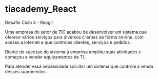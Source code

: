 # tiacademy_React
Desafio Ciclo 4 - Reagir

Uma empresa do setor de TIC acabou de desenvolver um sistema que oferece vários serviços para diversos clientes de forma on-line, com acesso a internet e que controles clientes, serviços e pedidos.

Diante do sucesso do sistema a empresa ampliou suas atividades e começou a vender equipamentos de TI.

Para atender essa necessidade solicitar um sistema que controle a venda desses suprimentos.
